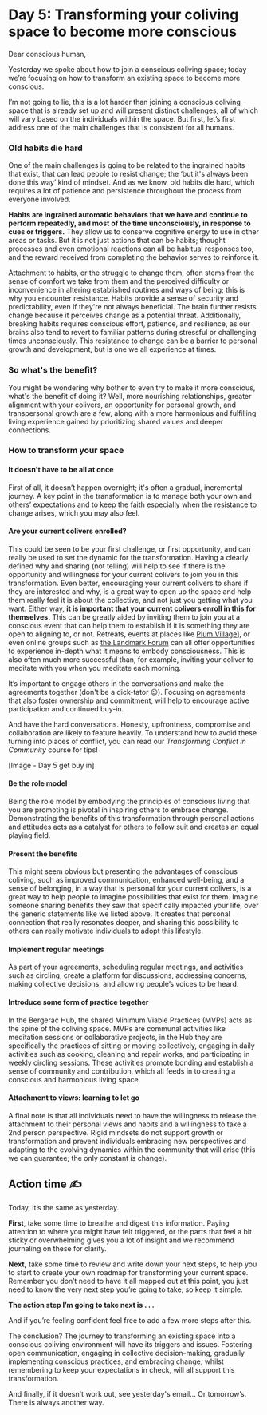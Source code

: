 # Day 5: Transforming your coliving space to become more conscious

Dear conscious human,

Yesterday we spoke about how to join a conscious coliving space; today we’re focusing on how to transform an existing space to become more conscious.

I’m not going to lie, this is a lot harder than joining a conscious coliving space that is already set up and will present distinct challenges, all of which will vary based on the individuals within the space. But first, let’s first address one of the main challenges that is consistent for all humans.

### Old habits die hard

One of the main challenges is going to be related to the ingrained habits that exist, that can lead people to resist change; the ‘but it's always been done this way’ kind of mindset. And as we know, old habits die hard, which requires a lot of patience and persistence throughout the process from everyone involved.

**Habits are ingrained automatic behaviors that we have and continue to perform repeatedly, and most of the time unconsciously, in response to cues or triggers.** They allow us to conserve cognitive energy to use in other areas or tasks. But it is not just actions that can be habits; thought processes and even emotional reactions can all be habitual responses too, and the reward received from completing the behavior serves to reinforce it.

Attachment to habits, or the struggle to change them, often stems from the sense of comfort we take from them and the perceived difficulty or inconvenience in altering established routines and ways of being; this is why you encounter resistance. Habits provide a sense of security and predictability, even if they're not always beneficial. The brain further resists change because it perceives change as a potential threat. Additionally, breaking habits requires conscious effort, patience, and resilience, as our brains also tend to revert to familiar patterns during stressful or challenging times unconsciously. This resistance to change can be a barrier to personal growth and development, but is one we all experience at times.

### So what's the benefit? 

You might be wondering why bother to even try to make it more conscious, what's the benefit of doing it? Well, more nourishing relationships, greater alignment with your colivers, an opportunity for personal growth, and transpersonal growth are a few, along with a more harmonious and fulfilling living experience gained by prioritizing shared values and deeper connections.

### How to transform your space

#### It doesn't have to be all at once

First of all, it doesn’t happen overnight; it's often a gradual, incremental journey. A key point in the transformation is to manage both your own and others’ expectations and to keep the faith especially when the resistance to change arises, which you may also feel.

#### Are your current colivers enrolled?

This could be seen to be your first challenge, or first opportunity, and can really be used to set the dynamic for the transformation. Having a clearly defined why and sharing (not telling) will help to see if there is the opportunity and willingness for your current colivers to join you in this transformation. Even better, encouraging your current colivers to share if they are interested and why, is a great way to open up the space and help them really feel it is about the collective, and not just you getting what you want. Either way, **it is important that your current colivers enroll in this for themselves.** This can be greatly aided by inviting them to join you at a conscious event that can help them to establish if it is something they are open to aligning to, or not. Retreats, events at places like [Plum Village](https://plumvillage.org)], or even online groups such as [the Landmark Forum](https://www.landmarkworldwide.com/) can all offer opportunities to experience in-depth what it means to embody consciousness. This is also often much more successful than, for example, inviting your coliver to meditate with you when you meditate each morning.

It’s important to engage others in the conversations and make the agreements together (don't be a dick-tator 😉). Focusing on agreements that also foster ownership and commitment, will help to encourage active participation and continued buy-in.

And have the hard conversations. Honesty, upfrontness, compromise and collaboration are likely to feature heavily. To understand how to avoid these turning into places of conflict, you can read our *Transforming Conflict in Community* course for tips!

\[Image - Day 5 get buy in\]

#### Be the role model

Being the role model by embodying the principles of conscious living that you are promoting is pivotal in inspiring others to embrace change. Demonstrating the benefits of this transformation through personal actions and attitudes acts as a catalyst for others to follow suit and creates an equal playing field.

#### Present the benefits

This might seem obvious but presenting the advantages of conscious coliving, such as improved communication, enhanced well-being, and a sense of belonging, in a way that is personal for your current colivers, is a great way to help people to imagine possibilities that exist for them. Imagine someone sharing benefits they saw that specifically impacted your life, over the generic statements like we listed above. It creates that personal connection that really resonates deeper, and sharing this possibility to others can really motivate individuals to adopt this lifestyle.

#### Implement regular meetings

As part of your agreements, scheduling regular meetings, and activities such as circling, create a platform for discussions, addressing concerns, making collective decisions, and allowing people’s voices to be heard.

#### Introduce some form of practice together 

In the Bergerac Hub, the shared Minimum Viable Practices (MVPs) acts as the spine of the coliving space. MVPs are communal activities like meditation sessions or collaborative projects, in the Hub they are specifically the practices of sitting or moving collectively, engaging in daily activities such as cooking, cleaning and repair works, and participating in weekly circling sessions. These activities promote bonding and establish a sense of community and contribution, which all feeds in to creating a conscious and harmonious living space.

#### Attachment to views: learning to let go

A final note is that all individuals need to have the willingness to release the attachment to their personal views and habits and a willingness to take a 2nd person perspective. Rigid mindsets do not support growth or transformation and prevent individuals embracing new perspectives and adapting to the evolving dynamics within the community that will arise (this we can guarantee; the only constant is change).

## Action time ✍️

Today, it’s the same as yesterday.

**First**, take some time to breathe and digest this information. Paying attention to where you might have felt triggered, or the parts that feel a bit sticky or overwhelming gives you a lot of insight and we recommend journaling on these for clarity.

**Next,** take some time to review and write down your next steps, to help you to start to create your own roadmap for transforming your current space. Remember you don’t need to have it all mapped out at this point, you just need to know the very next step you’re going to take, so keep it simple.

**The action step I’m going to take next is . . .**

And if you’re feeling confident feel free to add a few more steps after this.

The conclusion? The journey to transforming an existing space into a conscious coliving environment will have its triggers and issues. Fostering open communication, engaging in collective decision-making, gradually implementing conscious practices, and embracing change, whilst remembering to keep your expectations in check, will all support this transformation.

And finally, if it doesn't work out, see yesterday's email... Or tomorrow’s. There is always another way.


